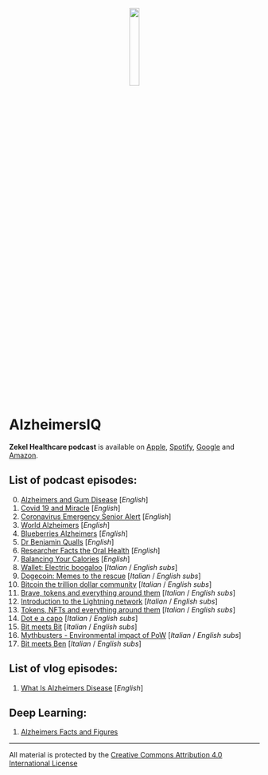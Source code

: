 <p align="center">
  <img width="20%" height="20%" src="https://encrypted-tbn2.gstatic.com/images?q=tbn:ANd9GcQCOWFeePr00AzoutUYiX8kAVm3Jc5WIa9xspsx1obnVqZfoTsa" 
</p>

# AlzheimersIQ

**Zekel Healthcare podcast** is available on [Apple], [Spotify], [Google] and [Amazon].

## List of podcast episodes:

0. [Alzheimers and Gum Disease](https://podcasts.apple.com/us/podcast/alzheimers-and-gum-disease/id1171766695?i=1000517312399) [*English*]
1. [Covid 19 and Miracle](https://podcasts.apple.com/us/podcast/covid-19-and-miracle/id1171766695?i=1000491253719) [*English*]
2. [Coronavirus Emergency Senior Alert](https://podcasts.apple.com/us/podcast/coronavirus-emergency-senior-alert/id1171766695?i=1000464279978) [*English*]
3. [World Alzheimers](https://podcasts.apple.com/us/podcast/world-alzheimers/id1171766695?i=1000460117537) [*English*]
4. [Blueberries Alzheimers](https://podcasts.apple.com/us/podcast/blueberries-alzheimers/id1171766695?i=1000460117543) [*English*]
5. [Dr Benjamin Qualls](https://podcasts.apple.com/us/podcast/dr-benjamin-qualls/id1171766695?i=1000460117498) [*English*]
6. [Researcher Facts the Oral Health](https://podcasts.apple.com/us/podcast/researcher-facts-the-oral-health-story-by-qualls-dental/id1171766695?i=1000460117538) [*English*]
7. [Balancing Your Calories](https://podcasts.apple.com/us/podcast/balancing-your-calories/id1171766695?i=1000460117506) [*English*]
8. [Wallet: Electric boogaloo](https://youtu.be/qZDxosft0SI) [*Italian* / *English subs*]
9. [Dogecoin: Memes to the rescue](https://youtu.be/PVK5fRPB7z4) [*Italian* / *English subs*]
10. [Bitcoin the trillion dollar community](https://youtu.be/s7sKf7uUl7U) [*Italian* / *English subs*]
11. [Brave, tokens and everything around them](https://youtu.be/VmipyXS0_V4) [*Italian* / *English subs*]
12. [Introduction to the Lightning network](https://youtu.be/2EeUyfNw6Qg) [*Italian* / *English subs*]
13. [Tokens, NFTs and everything around them](https://youtu.be/0SSwyJ2hk0k) [*Italian* / *English subs*]
14. [Dot e a capo](https://youtu.be/HchsJ65hyvU) [*Italian* / *English subs*]
15. [Bit meets Bit](https://youtu.be/8diJmol6vCg) [*Italian* / *English subs*]
16. [Mythbusters - Environmental impact of PoW](https://youtu.be/hRV8W9-LPQI) [*Italian* / *English subs*]
17. [Bit meets Ben](https://www.youtube.com/watch?v=AUfqGGIyNas) [*Italian* / *English subs*]

## List of vlog episodes:

1. [What Is Alzheimers Disease](https://www.youtube.com/watch?v=7_kO6c2NfmE) [*English*]

## Deep Learning:

1. [Alzheimers Facts and Figures](https://www.youtube.com/watch?v=xjJRUNqr7sk)

---

All material is protected by the [Creative Commons Attribution 4.0 International License]

[apple]: https://podcasts.apple.com/us/podcast/alzheimersiq/id1171766695
[spotify]: https://open.spotify.com/show/5UBxrfswlYgz5InEFMYBhL
[google]: https://podcasts.google.com/feed/aHR0cDovL2ZlZWRzLmZlZWRidXJuZXIuY29tL0FsemhlaW1lcnNJUQ?sa=X&ved=0CAMQ4aUDahcKEwjwp-Dik5nwAhUAAAAAHQAAAAAQAQ&hl=en
[amazon]: https://www.amazon.com/AlzheimersIQ/dp/B08JJTX4JD
[creative commons attribution 4.0 international license]: https://creativecommons.org/licenses/by/4.0/
